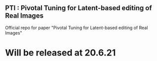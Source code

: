 ## PTI : Pivotal Tuning for Latent-based editing of Real Images
Official repo for paper "Pivotal Tuning for Latent-based editing of Real Images"

# Will be released at 20.6.21
